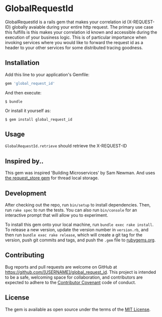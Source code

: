 # GlobalRequestId

GlobalRequestId is a rails gem that makes your correlation id (X-REQUEST-ID) globally avaiable during your entire http request. The primary use case this fulfills is this makes your correlation id known and accessible during the execution of your business logic. This is of particular importance when invoking services where you would like to forward the request id as a header to your other services for some distributed tracing goodness.

## Installation

Add this line to your application's Gemfile:

```ruby
gem 'global_request_id'
```

And then execute:

    $ bundle

Or install it yourself as:

    $ gem install global_request_id

## Usage

`GlobalRequestId.retrieve` should retrieve the X-REQUEST-ID

## Inspired by..

This gem was inspired 'Building Microservices' by Sam Newman.
And uses [the request_store gem](https://github.com/steveklabnik/request_store) for thread local storage.

## Development

After checking out the repo, run `bin/setup` to install dependencies. Then, run `rake spec` to run the tests. You can also run `bin/console` for an interactive prompt that will allow you to experiment.

To install this gem onto your local machine, run `bundle exec rake install`. To release a new version, update the version number in `version.rb`, and then run `bundle exec rake release`, which will create a git tag for the version, push git commits and tags, and push the `.gem` file to [rubygems.org](https://rubygems.org).

## Contributing

Bug reports and pull requests are welcome on GitHub at https://github.com/[USERNAME]/global_request_id. This project is intended to be a safe, welcoming space for collaboration, and contributors are expected to adhere to the [Contributor Covenant](http://contributor-covenant.org) code of conduct.


## License

The gem is available as open source under the terms of the [MIT License](http://opensource.org/licenses/MIT).
